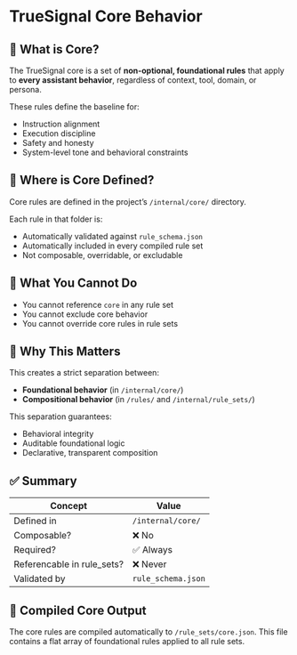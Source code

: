 # TrueSignal Core Behavior

## 🧱 What is Core?

The TrueSignal core is a set of **non-optional, foundational rules** that apply to **every assistant behavior**, regardless of context, tool, domain, or persona.

These rules define the baseline for:
- Instruction alignment
- Execution discipline
- Safety and honesty
- System-level tone and behavioral constraints

## 📂 Where is Core Defined?

Core rules are defined in the project’s `/internal/core/` directory.

Each rule in that folder is:
- Automatically validated against `rule_schema.json`
- Automatically included in every compiled rule set
- Not composable, overridable, or excludable

## 🚫 What You Cannot Do

- You cannot reference `core` in any rule set
- You cannot exclude core behavior
- You cannot override core rules in rule sets

## 🧠 Why This Matters

This creates a strict separation between:
- **Foundational behavior** (in `/internal/core/`)
- **Compositional behavior** (in `/rules/` and `/internal/rule_sets/`)

This separation guarantees:
- Behavioral integrity
- Auditable foundational logic
- Declarative, transparent composition

## ✅ Summary

| Concept | Value |
|--------|-------|
| Defined in | `/internal/core/` |
| Composable? | ❌ No |
| Required? | ✅ Always |
| Referencable in rule_sets? | ❌ Never |
| Validated by | `rule_schema.json` |


## 📄 Compiled Core Output

The core rules are compiled automatically to `/rule_sets/core.json`.
This file contains a flat array of foundational rules applied to all rule sets.

